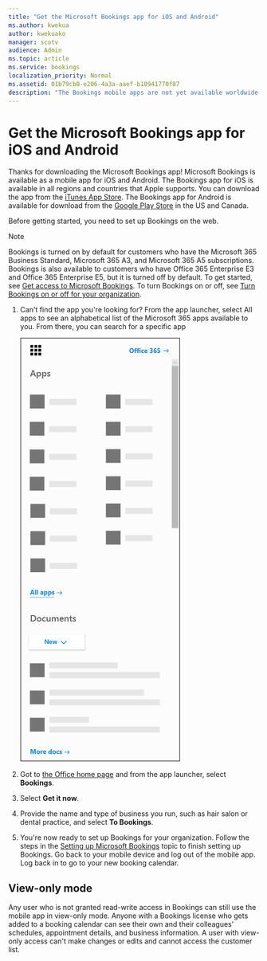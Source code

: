 ```yaml
---
title: "Get the Microsoft Bookings app for iOS and Android"
ms.author: kwekua
author: kwekuako
manager: scotv
audience: Admin
ms.topic: article
ms.service: bookings
localization_priority: Normal
ms.assetid: 01b79cb0-e206-4a3a-aaef-b10941770f87
description: "The Bookings mobile apps are not yet available worldwide. This article lists those locales where the apps are available now."
---
```


# Get the Microsoft Bookings app for iOS and Android

Thanks for downloading the Microsoft Bookings app! Microsoft Bookings is available as a mobile app for iOS and Android. The Bookings app for iOS is available in all regions and countries that Apple supports. You can download the app from the [iTunes App Store](https://apps.apple.com/app/microsoft-bookings/id1065657468). The Bookings app for Android is available for download from the [Google Play Store](https://play.google.com/store/apps/details?id=com.microsoft.exchange.bookings) in the US and Canada.

Before getting started, you need to set up Bookings on the web.

> [!NOTE]
> Bookings is turned on by default for customers who have the Microsoft 365 Business Standard, Microsoft 365 A3, and Microsoft 365 A5 subscriptions. Bookings is also available to customers who have Office 365 Enterprise E3 and Office 365 Enterprise E5, but it is turned off by default. To get started, see [Get access to Microsoft Bookings](get-access.md). To turn Bookings on or off, see [Turn Bookings on or off for your organization](turn-bookings-on-or-off.md).

1. Can't find the app you're looking for? From the app launcher, select All apps to see an alphabetical list of the Microsoft 365 apps available to you. From there, you can search for a specific app

   ![Image of app launcher](../media/bookings-all-apps-launcher.png)

2. Got to [the Office home page](https://office.com) and from the app launcher, select **Bookings**.

3. Select **Get it now**.

4. Provide the name and type of business you run, such as hair salon or dental practice, and select **To Bookings**.

5. You're now ready to set up Bookings for your organization. Follow the steps in the [Setting up Microsoft Bookings](bookings-setup-guide.md) topic to finish setting up Bookings. Go back to your mobile device and log out of the mobile app. Log back in to go to your new booking calendar.

## View-only mode

Any user who is not granted read-write access in Bookings can still use the mobile app in view-only mode. Anyone with a Bookings license who gets added to a booking calendar can see their own and their colleagues’ schedules, appointment details, and business information. A user with view-only access can't make changes or edits and cannot access the customer list.
